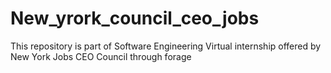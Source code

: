 # New_yrork_council_ceo_jobs
This repository is part of Software Engineering Virtual internship offered by  New York Jobs CEO Council through forage
